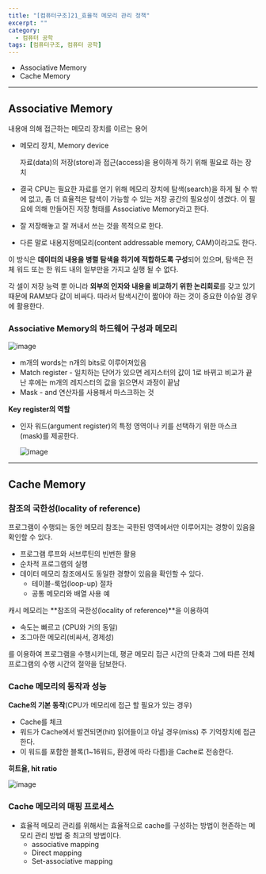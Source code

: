 ```yaml
---
title: "[컴퓨터구조]21_효율적 메모리 관리 정책"
excerpt: ""
category:
  - 컴퓨터 공학
tags: [컴퓨터구조, 컴퓨터 공학]
---
```


- Associative Memory
- Cache Memory

---



## Associative Memory

내용애 의해 접근하는 메모리 장치를 이르는 용어

- 메모리 장치, Memory device

  자료(data)의 저장(store)과 접근(access)을 용이하게 하기 위해 필요로 하는 장치

- 결국 CPU는 필요한 자료를 얻기 위해 메모리 장치에 탐색(search)을 하게 될 수 밖에 없고, 좀 더 효율적은 탐색이 가능할 수 있는 저장 공간의 필요성이 생겼다. 이 필요에 의해 만들어진 저장 형태를 Associative Memory라고 한다.
- 잘 저장해놓고 잘 꺼내서 쓰는 것을 목적으로 한다.
- 다른 말로 내용지정메모리(content addressable memory, CAM)이라고도 한다.

이 방식은 **데이터의 내용을 병렬 탐색을 하기에 적합하도록 구성**되어 있으며, 탐색은 전체 워드 또는 한 워드 내의 일부만을 가지고 실행 될 수 없다.

각 셀이 저장 능력 뿐 아니라 **외부의 인자와 내용을 비교하기 위한 논리회로**를 갖고 있기 때문에 RAM보다 값이 비싸다. 따라서 탐색시간이 짧아야 하는 것이 중요한 이슈일 경우에 활용한다.



### Associative Memory의 하드웨어 구성과 메모리

![image](https://user-images.githubusercontent.com/53068706/120335502-7b53d100-c32c-11eb-9fb8-e31e044fc12f.png)

- m개의 words는 n개의 bits로 이루어져있음
- Match register - 일치하는 단어가 있으면 레지스터의 값이 1로 바뀌고 비교가 끝난 후에는 m개의 레지스터의 값을 읽으면서 과정이 끝남
- Mask - and 연산자를 사용해서 마스크하는 것

**Key register의 역할**

- 인자 워드(argument register)의 특정 영역이나 키를 선택하기 위한 마스크(mask)를 제공한다.

  ![image](https://user-images.githubusercontent.com/53068706/120335832-c2da5d00-c32c-11eb-9c5c-7d039b38a335.png)



---

## Cache Memory

### 참조의 국한성(locality of reference)

프로그램이 수행되는 동안 메모리 참조는 국한된 영역에서만 이루어지는 경향이 있음을 확인할 수 있다.

- 프로그램 루프와 서브루틴의 빈번한 활용
- 순차적 프로그램의 실행
- 데이터 메모리 참조에서도 동일한 경향이 있음을 확인할 수 있다.
  - 테이블-룩업(loop-up) 절차
  - 공통 메모리와 배열 사용 예



캐시 메모리는 **참조의 국한성(locality of reference)**을 이용하여

- 속도는 빠르고 (CPU와 거의 동일)
- 조그마한 메모리(비싸서, 경제성)

를 이용하여 프로그램을 수행시키는데, 평균 메모리 접근 시간의 단축과 그에 따른 전체 프로그램의 수행 시간의 절약을 담보한다.



### Cache 메모리의 동작과 성능

**Cache의 기본 동작**(CPU가 메모리에 접근 할 필요가 있는 경우)

- Cache를 체크
- 워드가 Cache에서 발견되면(hit) 읽어들이고 아닐 경우(miss) 주 기억장치에 접근한다.
- 이 워드를 포함한 블록(1~16워드, 환경에 따라 다름)을 Cache로 전송한다.



**히트율, hit ratio**

![image](https://user-images.githubusercontent.com/53068706/120336623-7e02f600-c32d-11eb-8f9e-4c1fd9c28b3b.png)



### Cache 메모리의 매핑 프로세스

- 효율적 메모리 관리를 위해서는 효율적으로 cache를 구성하는 방법이 현존하는 메모리 관리 방법 중 최고의 방법이다.
  - associative mapping
  - Direct mapping
  - Set-associative mapping